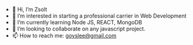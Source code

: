 - 👋 Hi, I’m Zsolt
- 👀 I’m interested in starting a professional carrier in Web Development
- 🌱 I’m currently learning Node JS, REACT, MongoDB
- 💞️ I’m looking to collaborate on any javascript project.
- 📫 How to reach me: goyslee@gmail.com

<!---
goyslee/goyslee is a ✨ special ✨ repository because its `README.md` (this file) appears on your GitHub profile.
You can click the Preview link to take a look at your changes.
--->
